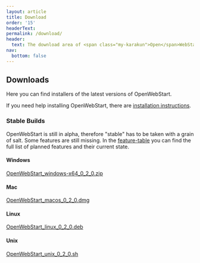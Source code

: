 ```yaml
---
layout: article
title: Download
order: '15'
headerText:
permalink: /download/
header:
  text: The download area of <span class="my-karakun">Open</span>WebStart
nav:
  bottom: false
---
```


## Downloads
Here you can find installers of the latest versions of <span class="text-highlight">Open<span>WebStart</span></span>.

If you need help installing <span class="text-highlight">Open<span>WebStart</span></span>, there are [installation instructions](/installation).


### Stable Builds
<span class="text-highlight">Open<span>WebStart</span></span> is still in alpha, therefore "stable" has to be taken with a grain of salt.
Some features are still missing.
In the [feature-table](/feature-table) you can find the full list of planned features and their current state.

#### Windows
[OpenWebStart_windows-x64_0_2_0.zip](https://github.com/karakun/OpenWebStart/releases/download/v0.2.0/OpenWebStart_windows-x64_0_2_0.zip)

#### Mac
[OpenWebStart_macos_0_2_0.dmg](https://github.com/karakun/OpenWebStart/releases/download/v0.2.0/OpenWebStart_macos_0_2_0.dmg)

#### Linux
[OpenWebStart_linux_0_2_0.deb](https://github.com/karakun/OpenWebStart/releases/download/v0.2.0/OpenWebStart_linux_0_2_0.deb)

#### Unix
[OpenWebStart_unix_0_2_0.sh](https://github.com/karakun/OpenWebStart/releases/download/v0.2.0/OpenWebStart_unix_0_2_0.sh)